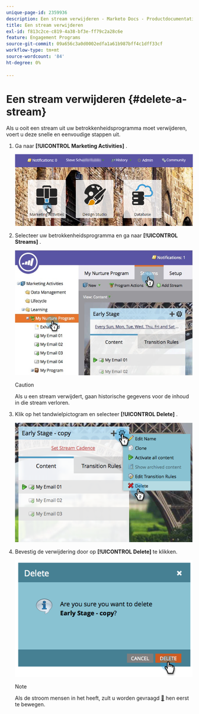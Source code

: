 ```yaml
---
unique-page-id: 2359936
description: Een stream verwijderen - Marketo Docs - Productdocumentatie
title: Een stream verwijderen
exl-id: f813c2ce-c819-4a38-bf3e-ff79c2a28c6e
feature: Engagement Programs
source-git-commit: 09a656c3a0d0002edfa1a61b987bff4c1dff33cf
workflow-type: tm+mt
source-wordcount: '84'
ht-degree: 0%

---
```


# Een stream verwijderen {#delete-a-stream}

Als u ooit een stream uit uw betrokkenheidsprogramma moet verwijderen, voert u deze snelle en eenvoudige stappen uit.

1. Ga naar **[!UICONTROL Marketing Activities]** .

   ![](assets/login-marketing-activities-1.png)

1. Selecteer uw betrokkenheidsprogramma en ga naar **[!UICONTROL Streams]** .

   ![](assets/cloneasteam-2.jpg)

   >[!CAUTION]
   >
   >Als u een stream verwijdert, gaan historische gegevens voor de inhoud in die stream verloren.

1. Klik op het tandwielpictogram en selecteer **[!UICONTROL Delete]** .

   ![](assets/image2014-9-15-17-3a47-3a27.png)

1. Bevestig de verwijdering door op **[!UICONTROL Delete]** te klikken.

   ![](assets/image2014-9-15-17-3a47-3a31.png)

   >[!NOTE]
   >
   >Als de stroom mensen in het heeft, zult u worden gevraagd [&#128279;](/help/marketo/product-docs/core-marketo-concepts/smart-campaigns/program-flow-actions/change-engagement-program-stream.md) hen eerst te bewegen.
